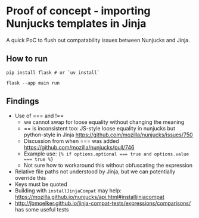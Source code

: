 # Proof of concept - importing Nunjucks templates in Jinja

A quick PoC to flush out compatability issues between Nunjucks and Jinja.

## How to run
```
pip install flask # or `uv install`
```

```
flask --app main run
```


## Findings
- Use of === and !==
    - we cannot swap for loose equality without changing the meaning
    - == is inconsistent too: JS-style loose equality in nunjucks but python-style in Jinja https://github.com/mozilla/nunjucks/issues/750
    - Discussion from when === was added https://github.com/mozilla/nunjucks/pull/746
    - Example use: `{% if options.optional === true and options.value === true %}`
    - Not sure how to workaround this without obfuscating the expression
- Relative file paths not understood by Jinja, but we can potentially override this
- Keys must be quoted
- Building with `installJinjaCompat` may help: https://mozilla.github.io/nunjucks/api.html#installjinjacompat
- http://jbmoelker.github.io/jinja-compat-tests/expressions/comparisons/ has some useful tests